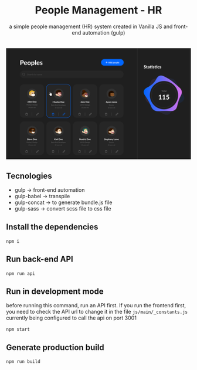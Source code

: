 <div align="center">
  <h1>
    People Management - HR
  </h1>
  <span>
    a simple people management (HR) system created in Vanilla JS and front-end automation (gulp)
  </span>
  <br />
  <br />
  <br />
  <img src="./screenshot.png" />
</div>

## Tecnologies

- gulp -> front-end automation
- gulp-babel -> transpile
- gulp-concat -> to generate bundle.js file
- gulp-sass -> convert scss file to css file

## Install the dependencies

```
npm i
```

## Run back-end API

```
npm run api
```

## Run in development mode

before running this command, run an API first.
If you run the frontend first, you need to check the API url to change it in the file `js/main/_constants.js` currently being configured to call the api on port 3001

```
npm start
```

## Generate production build

```
npm run build
```
